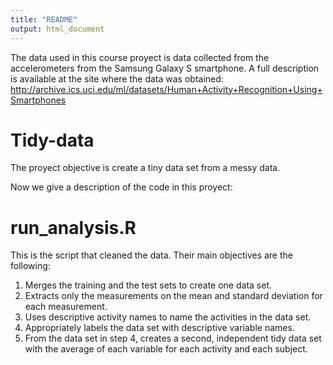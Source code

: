 ```yaml
---
title: "README"
output: html_document
---
```


The data used in this course proyect is data collected from the accelerometers from the Samsung Galaxy S smartphone. A full description is available at the site where the data was obtained:
<http://archive.ics.uci.edu/ml/datasets/Human+Activity+Recognition+Using+Smartphones>

# Tidy-data

The proyect objective is create a tiny data set from a messy data.

Now we give a description of the code in this proyect:

# run_analysis.R

This is the script that cleaned the data. Their main objectives are the following:
  
1. Merges the training and the test sets to create one data set.
2. Extracts only the measurements on the mean and standard deviation for each measurement.
3. Uses descriptive activity names to name the activities in the data set.
4. Appropriately labels the data set with descriptive variable names.
5. From the data set in step 4, creates a second, independent tidy data set with the average of each variable for each activity and each subject.